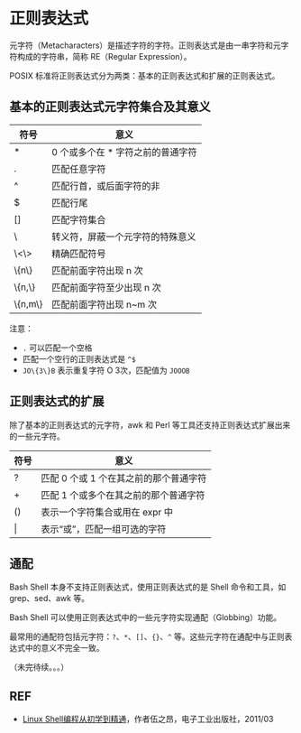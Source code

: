 # 正则表达式

元字符（Metacharacters）是描述字符的字符。正则表达式是由一串字符和元字符构成的字符串，简称 RE（Regular Expression）。

POSIX 标准将正则表达式分为两类：基本的正则表达式和扩展的正则表达式。

## 基本的正则表达式元字符集合及其意义

| 符号       | 意义                         |
| --------- | ---------------------------- |
| *         | 0 个或多个在 * 字符之前的普通字符 |
| .         | 匹配任意字符                   |
| ^         | 匹配行首，或后面字符的非         |
| $         | 匹配行尾                      |
| []        | 匹配字符集合                   |
| \         | 转义符，屏蔽一个元字符的特殊意义  |
| \\<\\>    | 精确匹配符号                   |
| \\{n\\}   | 匹配前面字符出现 n 次           |
| \\{n,\\}  | 匹配前面字符至少出现 n 次        |
| \\{n,m\\} | 匹配前面字符出现 n~m 次         |

注意：

- `.` 可以匹配一个空格
- 匹配一个空行的正则表达式是 `^$`
- `JO\{3\}B` 表示重复字符 O 3次，匹配值为 `JOOOB`

## 正则表达式的扩展

除了基本的正则表达式的元字符，awk 和 Perl 等工具还支持正则表达式扩展出来的一些元字符。

| 符号 | 意义                               |
| --- | ---------------------------------- |
| ?   | 匹配 0 个或 1 个在其之前的那个普通字符   |
| +   | 匹配 1 个或多个在其之前的那个普通字符    |
| ()  | 表示一个字符集合或用在 expr 中         |
| \|  | 表示“或”，匹配一组可选的字符           |

## 通配

Bash Shell 本身不支持正则表达式，使用正则表达式的是 Shell 命令和工具，如 grep、sed、awk 等。

Bash Shell 可以使用正则表达式中的一些元字符实现通配（Globbing）功能。

最常用的通配符包括元字符：`?`、`*`、`[]`、`{}`、`^` 等。这些元字符在通配中与正则表达式中的意义不完全一致。

（未完待续。。。）

## REF

- [Linux Shell编程从初学到精通][douban]，作者伍之昂，电子工业出版社，2011/03

[douban]: https://book.douban.com/subject/5988663/
